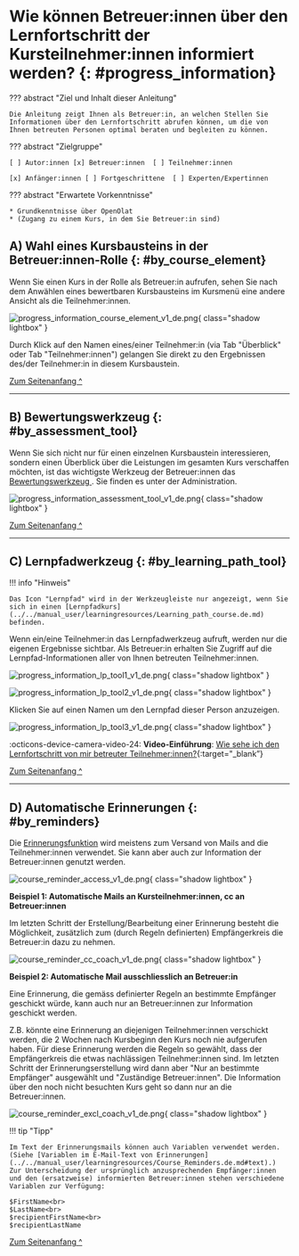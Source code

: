 # Wie können Betreuer:innen über den Lernfortschritt der Kursteilnehmer:innen informiert werden? {: #progress_information}


??? abstract "Ziel und Inhalt dieser Anleitung"

    Die Anleitung zeigt Ihnen als Betreuer:in, an welchen Stellen Sie Informationen über den Lernfortschritt abrufen können, um die von Ihnen betreuten Personen optimal beraten und begleiten zu können. 
    

??? abstract "Zielgruppe"

    [ ] Autor:innen [x] Betreuer:innen  [ ] Teilnehmer:innen

    [x] Anfänger:innen [ ] Fortgeschrittene  [ ] Experten/Expertinnen


??? abstract "Erwartete Vorkenntnisse"

    * Grundkenntnisse über OpenOlat
    * (Zugang zu einem Kurs, in dem Sie Betreuer:in sind)


## A) Wahl eines Kursbausteins in der Betreuer:innen-Rolle {: #by_course_element}

Wenn Sie einen Kurs in der Rolle als Betreuer:in aufrufen, sehen Sie nach dem Anwählen eines bewertbaren Kursbausteins im Kursmenü eine andere Ansicht als die Teilnehmer:innen.

![progress_information_course_element_v1_de.png](assets/progress_information_course_element_v1_de.png){ class="shadow lightbox" }

Durch Klick auf den Namen eines/einer Teilnehmer:in (via Tab "Überblick" oder Tab "Teilnehmer:innen") gelangen Sie direkt zu den Ergebnissen des/der Teilnehmer:in in diesem Kursbaustein.

[Zum Seitenanfang ^](#progress_information)

---

## B) Bewertungswerkzeug {: #by_assessment_tool}

Wenn Sie sich nicht nur für einen einzelnen Kursbaustein interessieren, sondern einen Überblick über die Leistungen im gesamten Kurs verschaffen möchten, ist das wichtigste Werkzeug der Betreuer:innen das [Bewertungswerkzeug ](../manual_user/learningresources/Assessment_tool_overview.md). Sie finden es unter der Administration.

![progress_information_assessment_tool_v1_de.png](assets/progress_information_assessment_tool_v1_de.png){ class="shadow lightbox" }

[Zum Seitenanfang ^](#progress_information)

---


## C) Lernpfadwerkzeug {: #by_learning_path_tool}

!!! info "Hinweis"

    Das Icon "Lernpfad" wird in der Werkzeugleiste nur angezeigt, wenn Sie sich in einen [Lernpfadkurs](../../manual_user/learningresources/Learning_path_course.de.md) befinden.


Wenn ein/eine Teilnehmer:in das Lernpfadwerkzeug aufruft, werden nur die eigenen Ergebnisse sichtbar. Als Betreuer:in erhalten Sie Zugriff auf die Lernpfad-Informationen aller von Ihnen betreuten Teilnehmer:innen. 

![progress_information_lp_tool1_v1_de.png](assets/progress_information_lp_tool1_v1_de.png){ class="shadow lightbox" }

![progress_information_lp_tool2_v1_de.png](assets/progress_information_lp_tool2_v1_de.png){ class="shadow lightbox" }

Klicken Sie auf einen Namen um den Lernpfad dieser Person anzuzeigen.

![progress_information_lp_tool3_v1_de.png](assets/progress_information_lp_tool3_v1_de.png){ class="shadow lightbox" }


:octicons-device-camera-video-24: **Video-Einführung**: [Wie sehe ich den Lernfortschritt von mir betreuter Teilnehmer:innen?](<https://www.youtube.com/embed/VO7TyxN9EOA>){:target="_blank”}


[Zum Seitenanfang ^](#progress_information)

---


## D) Automatische Erinnerungen {: #by_reminders}

Die [Erinnerungsfunktion](../../manual_user/learningresources/Course_Reminders.de.md) wird meistens zum Versand von Mails and die Teilnehmer:innen verwendet. Sie kann aber auch zur Information der Betreuer:innen genutzt werden.

![course_reminder_access_v1_de.png](assets/course_reminder_access_v1_de.png){ class="shadow lightbox" }

**Beispiel 1: Automatische Mails an Kursteilnehmer:innen, cc an Betreuer:innen**<br> 

Im letzten Schritt der Erstellung/Bearbeitung einer Erinnerung besteht die Möglichkeit, zusätzlich zum (durch Regeln definierten) Empfängerkreis die Betreuer:in dazu zu nehmen.

![course_reminder_cc_coach_v1_de.png](assets/course_reminder_cc_coach_v1_de.png){ class="shadow lightbox" }


**Beispiel 2: Automatische Mail ausschliesslich an Betreuer:in**<br>

Eine Erinnerung, die gemäss definierter Regeln an bestimmte Empfänger geschickt würde, kann auch nur an Betreuer:innen zur Information geschickt werden. 

Z.B. könnte eine Erinnerung an diejenigen Teilnehmer:innen verschickt werden, die 2 Wochen nach Kursbeginn den Kurs noch nie aufgerufen haben. Für diese Erinnerung werden die Regeln so gewählt, dass der Empfängerkreis die etwas nachlässigen Teilnehmer:innen sind. Im letzten Schritt der Erinnerungserstellung wird dann aber "Nur an bestimmte Empfänger" ausgewählt und "Zuständige Betreuer:innen". Die Information über den noch nicht besuchten Kurs geht so dann nur an die Betreuer:innen.

![course_reminder_excl_coach_v1_de.png](assets/course_reminder_excl_coach_v1_de.png){ class="shadow lightbox" }

!!! tip "Tipp"

    Im Text der Erinnerungsmails können auch Variablen verwendet werden. (Siehe [Variablen im E-Mail-Text von Erinnerungen](../../manual_user/learningresources/Course_Reminders.de.md#text).) Zur Unterscheidung der ursprünglich anzusprechenden Empfänger:innen und den (ersatzweise) informierten Betreuer:innen stehen verschiedene Variablen zur Verfügung:
    
    $FirstName<br>
    $LastName<br>
    $recipientFirstName<br>
    $recipientLastName


[Zum Seitenanfang ^](#progress_information)
